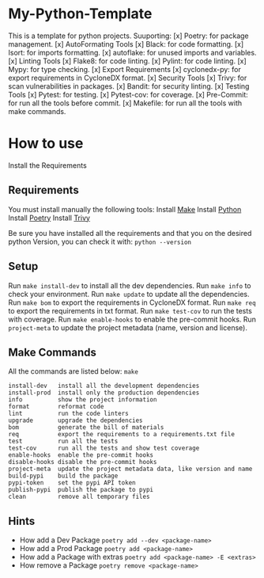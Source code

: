 # My-Python-Template
This is a template for python projects.
Suuporting:
    [x] Poetry: for package management.
    [x] AutoFormating Tools
        [x] Black: for code formatting.
        [x] Isort: for imports formatting.
        [x] autoflake: for unused imports and variables.
    [x] Linting Tools
        [x] Flake8: for code linting.
        [x] Pylint: for code linting.
        [x] Mypy: for type checking.
    [x] Export Requirements
        [x] cyclonedx-py: for export requirements in CycloneDX format.
    [x] Security Tools
        [x] Trivy: for scan vulnerabilities in packages.
        [x] Bandit: for security linting.
    [x] Testing Tools
        [x] Pytest: for testing.
        [x] Pytest-cov: for coverage.
    [x] Pre-Commit: for run all the tools before commit.
    [x] Makefile: for run all the tools with make commands.

# How to use
Install the Requirements

## Requirements
You must install manually the following tools:
Install [Make](https://www.gnu.org/software/make/)
Install [Python](https://www.python.org/downloads/)
Install [Poetry](https://python-poetry.org/docs/#installation)
Install [Trivy](https://aquasecurity.github.io/trivy/v0.40/getting-started/installation/)

Be sure you have installed all the requirements and that you on the desired python Version, you can check it with: 
    `python --version`

## Setup
Run `make install-dev` to install all the dev dependencies.
Run `make info` to check your environment.
Run `make update` to update all the dependencies.
Run `make bom` to export the requirements in CycloneDX format.
Run `make req` to export the requirements in txt format.
Run `make test-cov` to run the tests with coverage.
Run `make enable-hooks` to enable the pre-commit hooks.
Run `project-meta` to update the project metadata (name, version and license).

## Make Commands
All the commands are listed below:
`make`

    install-dev   install all the development dependencies
    install-prod  install only the production dependencies
    info          show the project information
    format        reformat code
    lint          run the code linters
    upgrade       upgrade the dependencies
    bom           generate the bill of materials
    req           export the requirements to a requirements.txt file
    test          run all the tests
    test-cov      run all the tests and show test coverage
    enable-hooks  enable the pre-commit hooks
    disable-hooks disable the pre-commit hooks
    project-meta  update the project metadata data, like version and name
    build-pypi    build the package
    pypi-token    set the pypi API token
    publish-pypi  publish the package to pypi
    clean         remove all temporary files

## Hints
- How add a Dev Package
    `poetry add --dev <package-name>`
- How add a Prod Package
    `poetry add <package-name>`
- How add a Package with extras
    `poetry add <package-name> -E <extras>`
- How remove a Package
    `poetry remove <package-name>`